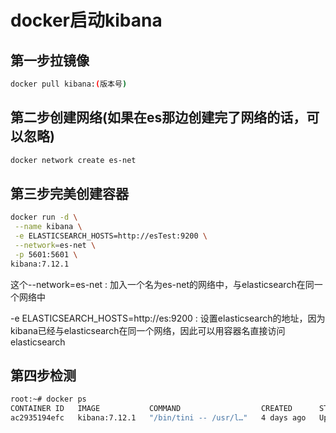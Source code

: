 # docker启动kibana

## 第一步拉镜像

```bash
docker pull kibana:(版本号)
```

## 第二步创建网络(如果在es那边创建完了网络的话，可以忽略)

```bash
docker network create es-net
```

## 第三步完美创建容器

```bash
docker run -d \
 --name kibana \
 -e ELASTICSEARCH_HOSTS=http://esTest:9200 \
 --network=es-net \
 -p 5601:5601 \
kibana:7.12.1
```

这个--network=es-net : 加入一个名为es-net的网络中，与elasticsearch在同一个网络中

-e ELASTICSEARCH_HOSTS=http://es:9200 : 设置elasticsearch的地址，因为kibana已经与elasticsearch在同一个网络，因此可以用容器名直接访问elasticsearch

## 第四步检测

```bash
root:~# docker ps
CONTAINER ID   IMAGE           COMMAND                  CREATED      STATUS          PORTS                    NAMES
ac2935194efc   kibana:7.12.1   "/bin/tini -- /usr/l…"   4 days ago   Up 17 seconds   0.0.0.0:5601->5601/tcp   kibana
```

